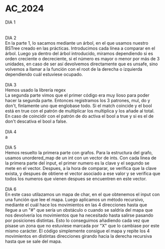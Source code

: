# AC_2024
DIA 1 
<br>
<br><br>
DIA 2 
  <br>
En la parte 1, lo sacamos mediante un árbol, en el que usamos nuestro BSTree creado en las prácticas. Introducimos cada línea a comparar en el árbol. Luego ya dentro del árbol introducido, miramos dependiendo si es orden creciente o decreciente, si el número es mayor o menor por más de 3 unidades, en caso de ser así devolvemos directamente que es unsafe, sino volvemos a llamar a la función con el root de la derecha o izquierda dependiendo cuál estuviese ocupado.
  <br><br>
DIA 3
<br>
Hemos usado la librería regex
<br>
La segunda parte vimos que el primer código era muy lioso para poder hacer la segunda parte. Entonces registramos los 3 patrones, mul, do y don't, finlamente uno que englobase todo. Si el match coincide y el bool está en true con el patrón de multiplicar los multiplica y los añade al total. En caso de coincidir con el patrón de do activa el bool a true y si es el de don't descativa el bool a false.
<br><br>
DIA 4
<br>
a
<br><br>
DIA 5 
<br>
Hemos resuelto la primera parte con grafos. Para la estructura del grafo, usamos unordered_map de un int con un vector de ints. Con cada linea de la primera parte del input, el primer numero es la clave y el segundo se mete en el vector. Despues, a la hora de comparar, se verifica que la clave exista, y despues de obtiene el vector asociado a ese valor y se verifica que todos los numeros que vienen despues se encuentren en este vector.
<br><br>
DIA 6
<br>
En este caso utilazamos un mapa de char, en el que obtenemos el input con una función que lee el mapa. Luego aplicamos un método recursivo, mediante el cuál hace los movimientos en las 4 direcciones hasta que llegue a un "#" que sería un obstáculo o cuando se saldría     del mapa que nos devolvería los movimientos que ha necesitado hasta salirse pasando por posiciones distintas. Esto lo conseguimos añadiendo cada vez que pisase un zona que no estuviese marcada por "X" que lo cambiase por este mismo carácter. El código simplemente   consigue el   mapa y repite los 4 movimientos en distintas direcciones girando hacia la derecha recursiva hasta que se sale del mapa.
<br><br>
